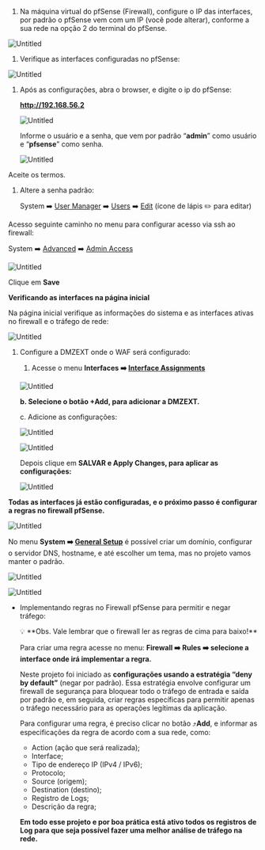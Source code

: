 
1. Na máquina virtual do pfSense (Firewall), configure o IP das interfaces, por padrão o pfSense vem com um IP  (você pode alterar), conforme a sua rede na opção 2 do terminal do pfSense. 
 

![Untitled](Projeto_2%20-%20Firewall,%20WAF,%20SIEM%20b9678ece1dc849258656670c38ca7246/Untitled%205.png)

1. Verifique as interfaces configuradas no pfSense:

![Untitled](Projeto_2%20-%20Firewall,%20WAF,%20SIEM%20b9678ece1dc849258656670c38ca7246/Untitled%206.png)

1. Após as configurações, abra o browser, e digite o ip do pfSense: 
    
    **http://192.168.56.2**
    
    ![Untitled](Projeto_2%20-%20Firewall,%20WAF,%20SIEM%20b9678ece1dc849258656670c38ca7246/Untitled%207.png)
    
    Informe o usuário e a senha, que vem por padrão “**admin**” como usuário e “**pfsense**” como senha.
    
    ![Untitled](Projeto_2%20-%20Firewall,%20WAF,%20SIEM%20b9678ece1dc849258656670c38ca7246/Untitled%208.png)
    

Aceite os termos. 

1. Altere a senha padrão: 
    
    System ➡️ [User Manager](http://192.168.56.10/system_usermanager.php) ➡️  [Users](http://192.168.56.10/system_usermanager.php) ➡️ [Edit](http://192.168.56.10/system_usermanager.php?act=edit&userid=0) (ícone de lápis ✏️ para editar)
    

Acesso seguinte caminho no menu para configurar acesso via ssh ao firewall: 

System ➡️ [Advanced](http://192.168.56.2/system_advanced_admin.php) ➡️ [Admin Access](http://192.168.56.2/system_advanced_admin.php)

![Untitled](Projeto_2%20-%20Firewall,%20WAF,%20SIEM%20b9678ece1dc849258656670c38ca7246/Untitled%209.png)

Clique em **Save**

**Verificando as interfaces na página inicial**

Na página inicial verifique as informações do sistema e as interfaces ativas no firewall e o tráfego de rede: 

![Untitled](Projeto_2%20-%20Firewall,%20WAF,%20SIEM%20b9678ece1dc849258656670c38ca7246/Untitled%2010.png)

1. Configure a DMZEXT onde o WAF será configurado: 
    1. Acesse o menu **Interfaces ➡️ [Interface Assignments](http://192.168.56.10/interfaces_assign.php)**
    
    ![Untitled](Projeto_2%20-%20Firewall,%20WAF,%20SIEM%20b9678ece1dc849258656670c38ca7246/Untitled%2011.png)
    
    **b. Selecione o botão +Add, para adicionar a DMZEXT.** 
    
    c. Adicione as configurações: 
    
    ![Untitled](Projeto_2%20-%20Firewall,%20WAF,%20SIEM%20b9678ece1dc849258656670c38ca7246/Untitled%2012.png)
    
    ![Untitled](Projeto_2%20-%20Firewall,%20WAF,%20SIEM%20b9678ece1dc849258656670c38ca7246/Untitled%2013.png)
    
    Depois clique em **SALVAR e Apply Changes, para aplicar as configurações:**
    
    ![Untitled](Projeto_2%20-%20Firewall,%20WAF,%20SIEM%20b9678ece1dc849258656670c38ca7246/Untitled%2014.png)
    

**Todas as interfaces já estão configuradas, e o próximo passo é configurar a regras no firewall pfSense.**

![Untitled](Projeto_2%20-%20Firewall,%20WAF,%20SIEM%20b9678ece1dc849258656670c38ca7246/Untitled%2015.png)

No menu **System ➡️ [General Setup](http://192.168.56.10/system.php)** é possível criar um domínio, configurar o servidor DNS, hostname, e até escolher um tema, mas no projeto vamos manter o padrão.

![Untitled](Projeto_2%20-%20Firewall,%20WAF,%20SIEM%20b9678ece1dc849258656670c38ca7246/Untitled%2016.png)

![Untitled](Projeto_2%20-%20Firewall,%20WAF,%20SIEM%20b9678ece1dc849258656670c38ca7246/Untitled%2017.png)

- Implementando regras no Firewall pfSense para permitir e negar tráfego:
    
    <aside>
    💡 **Obs. Vale lembrar que o firewall ler as regras de cima para baixo!**
    
    </aside>
    
    Para criar uma regra acesse no menu: **Firewall ➡️ Rules ➡️ selecione a interface onde irá implementar a regra.** 
    
    Neste projeto foi iniciado as **configurações usando a estratégia “deny by default”** (negar por padrão). Essa estratégia envolve configurar um firewall de segurança para bloquear todo o tráfego de entrada e saída por padrão e, em seguida, criar regras específicas para permitir apenas o tráfego necessário para as operações legítimas da aplicação.
    
    Para configurar uma regra, é preciso clicar no botão ⤴️**Add**, e informar as especificações da regra de acordo com a sua rede, como:
    
    - Action  (ação que será realizada);
    - Interface;
    - Tipo de endereço IP (IPv4 / IPv6);
    - Protocolo;
    - Source (origem);
    - Destination (destino);
    - Registro de Logs;
    - Descrição da regra;
    
    **Em todo esse projeto e por boa prática está ativo todos os registros de Log para que seja possível fazer uma melhor análise de tráfego na rede.** 
